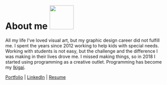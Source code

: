 
# About me <img src="https://media3.giphy.com/media/KqTUO9OHgAW3jhp9JZ/giphy.gif" width="75">

All my life I've loved visual art, but my graphic design career did not fulfill me. I spent the years since 2012 working to help kids with special needs. Working with students is not easy, but the challenge and the difference I was making in their lives drove me. I missed making things, so in 2018 I started using programming as a creative outlet. Programming has become my [Ikigai](https://imageio.forbes.com/blogs-images/chrismyers/files/2018/02/ikigai-1.png?format=png&width=1200).

[Portfolio](http://michaelpaguay.dev) 
| [LinkedIn](https://www.linkedin.com/in/michaelpaguay/) 
| [Resume](https://intrvertmichael.github.io/resume.pdf)
